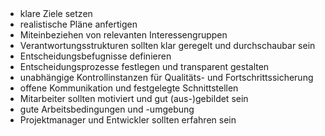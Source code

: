 <br>
<br>

- klare Ziele setzen
- realistische Pläne anfertigen
- Miteinbeziehen von relevanten Interessengruppen
- Verantwortungsstrukturen sollten klar geregelt und durchschaubar sein
- Entscheidungsbefugnisse definieren
- Entscheidungsprozesse festlegen und transparent gestalten
- unabhängige Kontrollinstanzen für Qualitäts- und Fortschrittssicherung
- offene Kommunikation und festgelegte Schnittstellen
- Mitarbeiter sollten motiviert und gut (aus-)gebildet sein
- gute Arbeitsbedingungen und -umgebung
- Projektmanager und Entwickler sollten erfahren sein